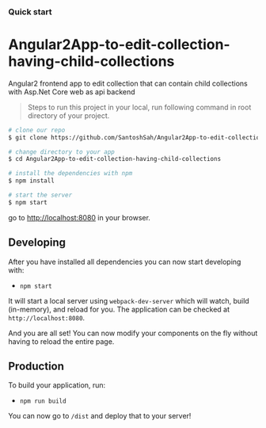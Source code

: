 ### Quick start

# Angular2App-to-edit-collection-having-child-collections
Angular2 frontend app to edit collection that can contain child collections with Asp.Net Core web as api backend

> Steps to run this project in your local, run following command in root directory of your project.

```bash
# clone our repo
$ git clone https://github.com/SantoshSah/Angular2App-to-edit-collection-having-child-collections Angular2App-to-edit-collection-having-child-collections

# change directory to your app
$ cd Angular2App-to-edit-collection-having-child-collections

# install the dependencies with npm
$ npm install

# start the server
$ npm start
```
go to [http://localhost:8080](http://localhost:8080) in your browser.


## Developing

After you have installed all dependencies you can now start developing with:

* `npm start`

It will start a local server using `webpack-dev-server` which will watch, build (in-memory), and reload for you. The application can be checked at `http://localhost:8080`.

And you are all set! You can now modify your components on the fly without having to reload the entire page.

## Production

To build your application, run:

* `npm run build`

You can now go to `/dist` and deploy that to your server!


